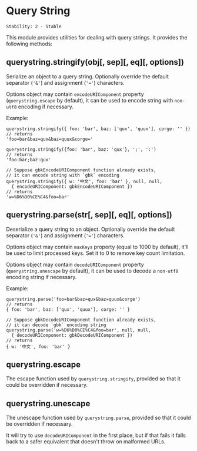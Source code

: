 # Query String

    Stability: 2 - Stable

<!--name=querystring-->

This module provides utilities for dealing with query strings.
It provides the following methods:

## querystring.stringify(obj[, sep][, eq][, options])

Serialize an object to a query string.
Optionally override the default separator (`'&'`) and assignment (`'='`)
characters.

Options object may contain `encodeURIComponent` property (`querystring.escape` by default),
it can be used to encode string with `non-utf8` encoding if necessary.

Example:

    querystring.stringify({ foo: 'bar', baz: ['qux', 'quux'], corge: '' })
    // returns
    'foo=bar&baz=qux&baz=quux&corge='

    querystring.stringify({foo: 'bar', baz: 'qux'}, ';', ':')
    // returns
    'foo:bar;baz:qux'

    // Suppose gbkEncodeURIComponent function already exists,
    // it can encode string with `gbk` encoding
    querystring.stringify({ w: '中文', foo: 'bar' }, null, null,
      { encodeURIComponent: gbkEncodeURIComponent })
    // returns
    'w=%D6%D0%CE%C4&foo=bar'

## querystring.parse(str[, sep][, eq][, options])

Deserialize a query string to an object.
Optionally override the default separator (`'&'`) and assignment (`'='`)
characters.

Options object may contain `maxKeys` property (equal to 1000 by default), it'll
be used to limit processed keys. Set it to 0 to remove key count limitation.

Options object may contain `decodeURIComponent` property (`querystring.unescape` by default),
it can be used to decode a `non-utf8` encoding string if necessary.

Example:

    querystring.parse('foo=bar&baz=qux&baz=quux&corge')
    // returns
    { foo: 'bar', baz: ['qux', 'quux'], corge: '' }

    // Suppose gbkDecodeURIComponent function already exists,
    // it can decode `gbk` encoding string
    querystring.parse('w=%D6%D0%CE%C4&foo=bar', null, null,
      { decodeURIComponent: gbkDecodeURIComponent })
    // returns
    { w: '中文', foo: 'bar' }

## querystring.escape

The escape function used by `querystring.stringify`,
provided so that it could be overridden if necessary.

## querystring.unescape

The unescape function used by `querystring.parse`,
provided so that it could be overridden if necessary.

It will try to use `decodeURIComponent` in the first place,
but if that fails it falls back to a safer equivalent that
doesn't throw on malformed URLs.
